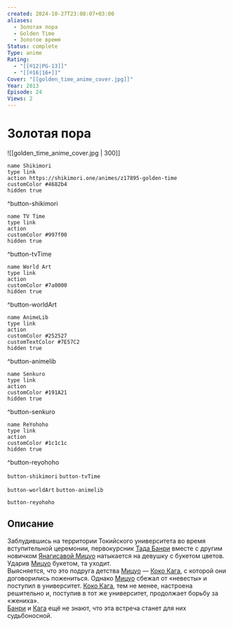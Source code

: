 ```yaml
---
created: 2024-10-27T23:08:07+03:00
aliases:
  - Золотая пора
  - Golden Time
  - Золотое время
Status: complete
Type: anime
Rating:
  - "[[®️12|PG-13]]"
  - "[[®️16|16+]]"
Cover: "[[golden_time_anime_cover.jpg]]"
Year: 2013
Episode: 24
Views: 2
---
```


# Золотая пора

![[golden_time_anime_cover.jpg | 300]]

```button
name Shikimori
type link
action https://shikimori.one/animes/z17895-golden-time
customColor #4682b4
hidden true
```
^button-shikimori

```button
name TV Time
type link
action 
customColor #997f00
hidden true
```
^button-tvTime

```button
name World Art
type link
action 
customColor #7a0000
hidden true
```
^button-worldArt

```button
name AnimeLib
type link
action 
customColor #252527
customTextColor #7E57C2
hidden true
```
^button-animelib

```button
name Senkuro
type link
action 
customColor #191A21
hidden true
```
^button-senkuro

```button
name ReYohoho
type link
action 
customColor #1c1c1c
hidden true
```
^button-reyohoho



`button-shikimori` `button-tvTime`

`button-worldArt` `button-animelib`

`button-reyohoho`

## Описание

Заблудившись на территории Токийского университета во время вступительной церемонии, первокурсник [Тада Банри](https://shikimori.one/characters/43670-banri-tada) вместе с другим новичком [Янагисавой Мицуо](https://shikimori.one/characters/43671-mitsuo-yanagisawa) натыкается на девушку с букетом цветов. Ударив [Мицуо](https://shikimori.one/characters/43671-mitsuo-yanagisawa) букетом, та уходит.   
Выясняется, что это подруга детства [Мицуо](https://shikimori.one/characters/43671-mitsuo-yanagisawa) — [Коко Кага](https://shikimori.one/characters/43669-kouko-kaga), с которой они договорились пожениться. Однако [Мицуо](https://shikimori.one/characters/43671-mitsuo-yanagisawa) сбежал от «невесты» и поступил в университет. [Коко Кага](https://shikimori.one/characters/43669-kouko-kaga), тем не менее, настроена решительно и, поступив в тот же университет, продолжает борьбу за «жениха».  
[Банри](https://shikimori.one/characters/43670-banri-tada) и [Кага](https://shikimori.one/characters/43669-kouko-kaga) ещё не знают, что эта встреча станет для них судьбоносной.
